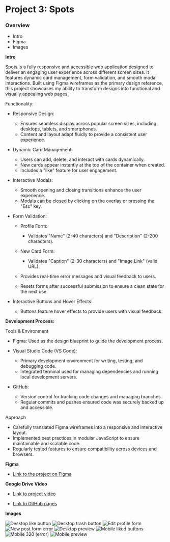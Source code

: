 # Project 3: Spots

### Overview

- Intro
- Figma
- Images

**Intro**

Spots is a fully responsive and accessible web application designed to deliver an engaging user experience across different screen sizes. It features dynamic card management, form validation, and smooth modal interactions. Built using Figma wireframes as the primary design reference, this project showcases my ability to transform designs into functional and visually appealing web pages.

Functionality:

- Responsive Design:
    * Ensures seamless display across popular screen sizes, including desktops, tablets, and smartphones.
    * Content and layout adapt fluidly to provide a consistent user experience.

- Dynamic Card Management:
    * Users can add, delete, and interact with cards dynamically.
    * New cards appear instantly at the top of the container when created.
    * Includes a "like" feature for user engagement.

- Interactive Modals:
    * Smooth opening and closing transitions enhance the user experience.
    * Modals can be closed by clicking on the overlay or pressing the "Esc" key.

- Form Validation:
    * Profile Form:
        * Validates "Name" (2-40 characters) and "Description" (2-200 characters).

    * New Card Form:
        * Validates "Caption" (2-30 characters) and "Image Link" (valid URL).

    * Provides real-time error messages and visual feedback to users.
    * Resets forms after successful submission to ensure a clean state for the next use.
 
- Interactive Buttons and Hover Effects:
    * Buttons feature hover effects to provide users with visual feedback.


**Development Process:**

Tools & Environment

- Figma: Used as the design blueprint to guide the development process.

- Visual Studio Code (VS Code):
   * Primary development environment for writing, testing, and debugging code.
   * Integrated terminal used for managing dependencies and running local development servers.

- GitHub:
   * Version control for tracking code changes and managing branches.
   * Regular commits and pushes ensured code was securely backed up and accessible.

Approach
- Carefully translated Figma wireframes into a responsive and interactive layout.
- Implemented best practices in modular JavaScript to ensure maintainable and scalable code.
- Regularly tested features to ensure compatibility across devices and browsers.


**Figma**

- [Link to the project on Figma](https://www.figma.com/file/BBNm2bC3lj8QQMHlnqRsga/Sprint-3-Project-%E2%80%94-Spots?type=design&node-id=2%3A60&mode=design&t=afgNFybdorZO6cQo-1)

**Google Drive Video**

- [Link to project video](https://drive.google.com/file/d/1z6G4-mBpOJUtn1SVD0q2R8pQULiw8KWN/view?usp=drive_link)

- [Link to GitHub pages](https://codem0n3t.github.io/se_project_spots/)


**Images**

![Desktop like button](https://github.com/user-attachments/assets/10da57a4-45a9-46a3-835f-e4e350837ef4)
![Desktop trash button](https://github.com/user-attachments/assets/48c5340a-7e55-46e5-98b4-daa8d417a3d7)
![Edit profile form](https://github.com/user-attachments/assets/0cdf5626-1908-4bf6-969f-28645d7633c0)
![New post form error](https://github.com/user-attachments/assets/3000ff0e-d163-4e21-a638-85ae3c1fe621)
![Desktop preview](https://github.com/user-attachments/assets/e5510f8a-bd87-4c00-bfc8-ada8baa025b6)
![Mobile liked buttons](https://github.com/user-attachments/assets/94c05ddd-0dfb-4bf6-9e89-72755a521d52)
![Mobile 320 (error)](https://github.com/user-attachments/assets/d2f4ad34-b442-4f0d-b955-74ac495992a5)
![Mobile preview](https://github.com/user-attachments/assets/9ed3aa69-7c8d-4b71-8468-7542b0f12878)


